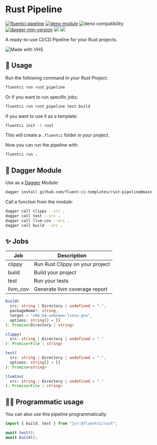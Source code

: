 # Rust Pipeline

[![fluentci pipeline](https://shield.fluentci.io/x/rust_pipeline)](https://pkg.fluentci.io/rust_pipeline)
[![deno module](https://shield.deno.dev/x/rust_pipeline)](https://deno.land/x/rust_pipeline)
![deno compatibility](https://shield.deno.dev/deno/^1.41)
[![dagger-min-version](https://shield.fluentci.io/dagger/v0.11.7)](https://dagger.io)
[![](https://jsr.io/badges/@fluentci/rust)](https://jsr.io/@fluentci/rust)
[![](https://img.shields.io/codecov/c/gh/fluent-ci-templates/rust-pipeline)](https://codecov.io/gh/fluent-ci-templates/rust-pipeline)


A ready-to-use CI/CD Pipeline for your Rust projects.

![Made with VHS](https://vhs.charm.sh/vhs-f5jk3sceXQrc55XC4fW3c.gif)

## 🚀 Usage

Run the following command in your Rust Project:

```bash
fluentci run rust_pipeline
```

Or if you want to run specific jobs:

```bash
fluentci run rust_pipeline test build
```


if you want to use it as a template:

```bash
fluentci init -t rust
```

This will create a `.fluentci` folder in your project.

Now you can run the pipeline with:

```bash
fluentci run .
```

## 🧩 Dagger Module

Use as a [Dagger](https://dagger.io) Module:

```bash
dagger install github.com/fluent-ci-templates/rust-pipeline@main
```

Call a function from the module:

```bash
dagger call clippy --src .
dagger call test --src .
dagger call llvm-cov --src .
dagger call build --src .
```

## ✨ Jobs

| Job      | Description                     |
| -------- | ------------------------------- |
| clippy   | Run Rust Clippy on your project |
| build    | Build your project              |
| test     | Run your tests                  |
| llvm_cov | Generate llvm coverage report   |

```typescript
build(
  src: string | Directory | undefined = ".",
  packageName?: string,
  target = "x86_64-unknown-linux-gnu",
  options: string[] = []
): Promise<Directory | string>

clippy(
  src: string | Directory | undefined = "."
): Promise<File | string>

test(
  src: string | Directory | undefined = ".",
  options: string[] = []
): Promise<string>

llvmCov(
  src: string | Directory | undefined = "."
): Promise<File | string>
```

## 👨‍💻 Programmatic usage

You can also use this pipeline programmatically:

```ts
import { build, test } from "jsr:@fluentci/rust";

await test();
await build();
```
